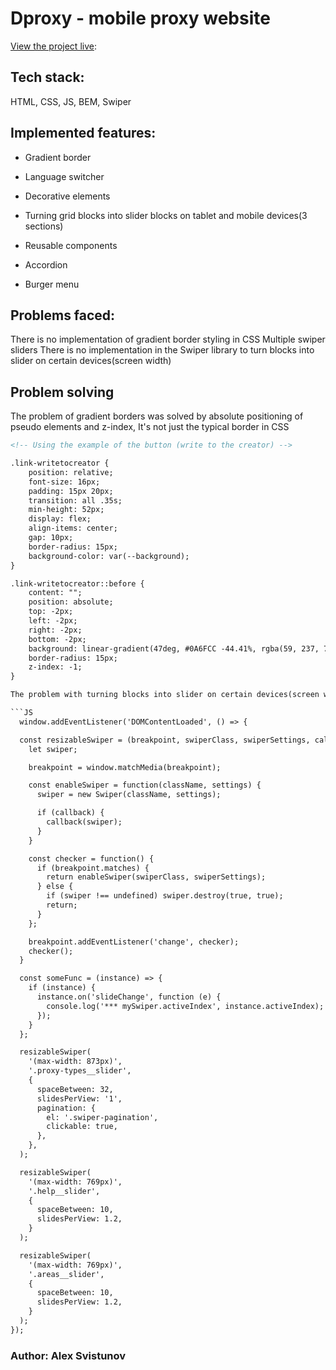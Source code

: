 # **Dproxy - mobile proxy website**

[View the project live](https://alexsvistunov.github.io/dproxy/):

## Tech stack:
HTML, CSS, JS, BEM, Swiper

## Implemented features:

+ Gradient border

+ Language switcher

+ Decorative elements

+ Turning grid blocks into slider blocks on tablet and mobile devices(3 sections)

+ Reusable components

+ Accordion 

+ Burger menu

## Problems faced:
There is no implementation of gradient border styling in CSS
Multiple swiper sliders
There is no implementation in the Swiper library to turn blocks into slider on certain devices(screen width)

## Problem solving
The problem of gradient borders was solved by absolute positioning of pseudo elements and z-index, It's not just the typical border in CSS
```html
<!-- Using the example of the button (write to the creator) -->

.link-writetocreator {
    position: relative;
    font-size: 16px;
    padding: 15px 20px;
    transition: all .35s;
    min-height: 52px;
    display: flex;
    align-items: center;
    gap: 10px;
    border-radius: 15px;
    background-color: var(--background);
}

.link-writetocreator::before {
    content: "";
    position: absolute;
    top: -2px;
    left: -2px;
    right: -2px;
    bottom: -2px;
    background: linear-gradient(47deg, #0A6FCC -44.41%, rgba(59, 237, 77, 0.75) 124.33%);
    border-radius: 15px;
    z-index: -1;
}

The problem with turning blocks into slider on certain devices(screen width) was solved with the resizableSwiper function

```JS
  window.addEventListener('DOMContentLoaded', () => {

  const resizableSwiper = (breakpoint, swiperClass, swiperSettings, callback) => {
    let swiper;

    breakpoint = window.matchMedia(breakpoint);

    const enableSwiper = function(className, settings) {
      swiper = new Swiper(className, settings);

      if (callback) {
        callback(swiper);
      }
    }

    const checker = function() {
      if (breakpoint.matches) {
        return enableSwiper(swiperClass, swiperSettings);
      } else {
        if (swiper !== undefined) swiper.destroy(true, true);
        return;
      }
    };

    breakpoint.addEventListener('change', checker);
    checker();
  }

  const someFunc = (instance) => {
    if (instance) {
      instance.on('slideChange', function (e) {
        console.log('*** mySwiper.activeIndex', instance.activeIndex);
      });
    }
  };

  resizableSwiper(
    '(max-width: 873px)',
    '.proxy-types__slider',
    {
      spaceBetween: 32,
      slidesPerView: '1',
      pagination: {
        el: '.swiper-pagination',
        clickable: true,
      },
    },
  );

  resizableSwiper(
    '(max-width: 769px)',
    '.help__slider',
    {
      spaceBetween: 10,
      slidesPerView: 1.2,
    }
  );

  resizableSwiper(
    '(max-width: 769px)',
    '.areas__slider',
    {
      spaceBetween: 10,
      slidesPerView: 1.2,
    }
  );
});

```


### Author: Alex Svistunov


